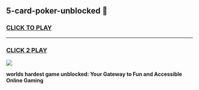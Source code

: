 
## 5-card-poker-unblocked 👋
<h3>
<a href="https://premium.freeplayer.one?title=5-card-poker-unblocked&ref=14F">CLICK TO PLAY</a></h3>
<hr>

<h3>
<a href="https://premium.freeplayer.one?title=5-card-poker-unblocked&ref=14F">CLICK 2 PLAY</a>
  
</h3>

<a href="https://premium.freeplayer.one?title=5-card-poker-unblocked&ref=12F/"><img src="https://clearcache.store/games.png"></a>


**worlds hardest game unblocked: Your Gateway to Fun and Accessible Online Gaming**
